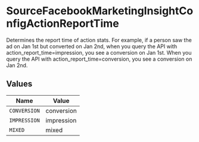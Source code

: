 # SourceFacebookMarketingInsightConfigActionReportTime

Determines the report time of action stats. For example, if a person saw the ad on Jan 1st but converted on Jan 2nd, when you query the API with action_report_time=impression, you see a conversion on Jan 1st. When you query the API with action_report_time=conversion, you see a conversion on Jan 2nd.


## Values

| Name         | Value        |
| ------------ | ------------ |
| `CONVERSION` | conversion   |
| `IMPRESSION` | impression   |
| `MIXED`      | mixed        |